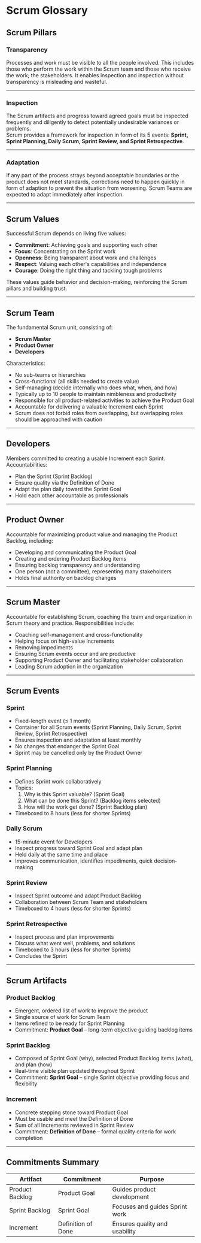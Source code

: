 # Scrum Glossary

## Scrum Pillars
### Transparency
Processes and work must be visible to all the people involved. This includes those who perform the work within the Scrum team and those who receive the work; the stakeholders. It enables inspection and inspection without transparency is misleading and wasteful.

---

### Inspection
The Scrum artifacts and progress toward agreed goals must be inspected frequently and diligently to detect potentially undesirable variances or problems.  
Scrum provides a framework for inspection in form of its 5 events: **Sprint, Sprint Planning, Daily Scrum, Sprint Review, and Sprint Retrospective**.

---

### Adaptation
If any part of the process strays beyond acceptable boundaries or the product does not meet standards, corrections need to happen quickly in form of adaption to prevent the situation from worsening.
Scrum Teams are expected to adapt immediately after inspection.

---

## Scrum Values
Successful Scrum depends on living five values:  
- **Commitment**: Achieving goals and supporting each other  
- **Focus**: Concentrating on the Sprint work  
- **Openness**: Being transparent about work and challenges  
- **Respect**: Valuing each other's capabilities and independence  
- **Courage**: Doing the right thing and tackling tough problems  

These values guide behavior and decision-making, reinforcing the Scrum pillars and building trust.

---

## Scrum Team
The fundamental Scrum unit, consisting of:  
- **Scrum Master**  
- **Product Owner**  
- **Developers**

Characteristics:  
- No sub-teams or hierarchies  
- Cross-functional (all skills needed to create value)  
- Self-managing (decide internally who does what, when, and how)  
- Typically up to 10 people to maintain nimbleness and productivity  
- Responsible for all product-related activities to achieve the Product Goal  
- Accountable for delivering a valuable Increment each Sprint 
- Scrum does not forbid roles from overlapping, but overlapping roles should be approached with caution

---

## Developers
Members committed to creating a usable Increment each Sprint. Accountabilities:  
- Plan the Sprint (Sprint Backlog)  
- Ensure quality via the Definition of Done  
- Adapt the plan daily toward the Sprint Goal  
- Hold each other accountable as professionals

---

## Product Owner
Accountable for maximizing product value and managing the Product Backlog, including:  
- Developing and communicating the Product Goal  
- Creating and ordering Product Backlog items  
- Ensuring backlog transparency and understanding  
- One person (not a committee), representing many stakeholders  
- Holds final authority on backlog changes

---

## Scrum Master
Accountable for establishing Scrum, coaching the team and organization in Scrum theory and practice. Responsibilities include:  
- Coaching self-management and cross-functionality  
- Helping focus on high-value Increments  
- Removing impediments  
- Ensuring Scrum events occur and are productive  
- Supporting Product Owner and facilitating stakeholder collaboration  
- Leading Scrum adoption in the organization

---

## Scrum Events

### Sprint
- Fixed-length event (≤ 1 month)  
- Container for all Scrum events (Sprint Planning, Daily Scrum, Sprint Review, Sprint Retrospective)  
- Ensures inspection and adaptation at least monthly  
- No changes that endanger the Sprint Goal  
- Sprint may be cancelled only by the Product Owner

### Sprint Planning
- Defines Sprint work collaboratively  
- Topics:  
  1. Why is this Sprint valuable? (Sprint Goal)  
  2. What can be done this Sprint? (Backlog items selected)  
  3. How will the work get done? (Sprint Backlog plan)  
- Timeboxed to 8 hours (less for shorter Sprints)

### Daily Scrum
- 15-minute event for Developers  
- Inspect progress toward Sprint Goal and adapt plan  
- Held daily at the same time and place  
- Improves communication, identifies impediments, quick decision-making

### Sprint Review
- Inspect Sprint outcome and adapt Product Backlog  
- Collaboration between Scrum Team and stakeholders  
- Timeboxed to 4 hours (less for shorter Sprints)

### Sprint Retrospective
- Inspect process and plan improvements  
- Discuss what went well, problems, and solutions  
- Timeboxed to 3 hours (less for shorter Sprints)  
- Concludes the Sprint

---

## Scrum Artifacts

### Product Backlog
- Emergent, ordered list of work to improve the product  
- Single source of work for Scrum Team  
- Items refined to be ready for Sprint Planning  
- Commitment: **Product Goal** – long-term objective guiding backlog items

### Sprint Backlog
- Composed of Sprint Goal (why), selected Product Backlog items (what), and plan (how)  
- Real-time visible plan updated throughout Sprint  
- Commitment: **Sprint Goal** – single Sprint objective providing focus and flexibility

### Increment
- Concrete stepping stone toward Product Goal  
- Must be usable and meet the Definition of Done  
- Sum of all Increments reviewed in Sprint Review  
- Commitment: **Definition of Done** – formal quality criteria for work completion

---

## Commitments Summary
| Artifact         | Commitment          | Purpose                         |
|------------------|---------------------|--------------------------------|
| Product Backlog  | Product Goal         | Guides product development     |
| Sprint Backlog   | Sprint Goal          | Focuses and guides Sprint work |
| Increment       | Definition of Done   | Ensures quality and usability  |


